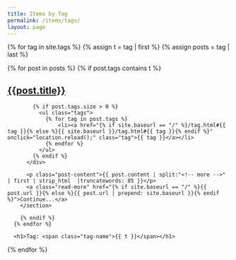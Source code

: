 ```yaml
---
title: Items by Tag
permalink: /items/tags/
layout: page
---
```


{% for tag in site.tags %}
  {% assign t = tag | first %}
  {% assign posts = tag | last %}
  <div class="blog-list-container hidden" id="{{ t }}-container">
      {% for post in posts %}
        {% if post.tags contains t %}
        <section class="blog-entries">
          <h1 class="post-title"><a href="{% if site.baseurl == "/" %}{{ post.url }}{% else %}{{ post.url | prepend: site.baseurl }}{% endif %}">{{post.title}}</a></h1>
          <div class="blog-data">

            {% if post.tags.size > 0 %}
              <ul class="tags">
                {% for tag in post.tags %}
                    <li><a href="{% if site.baseurl == "/" %}/tag.html#{{ tag }}{% else %}{{ site.baseurl }}/tag.html#{{ tag }}{% endif %}" onclick="location.reload();" class="tag">{{ tag }}</a></li>
                {% endfor %}
              </ul>
            {% endif %}
          </div>

          <p class="post-content">{{ post.content | split:"<!-- more -->" | first | strip_html  |truncatewords: 85 }}</p>
          <a class="read-more" href="{% if site.baseurl == "/" %}{{ post.url }}{% else %}{{ post.url | prepend: site.baseurl }}{% endif %}">Continue...</a>
        </section>

        {% endif %}
      {% endfor %}

      <h1>Tag: <span class="tag-name">{{ t }}</span></h1>
  </div>
{% endfor %}
